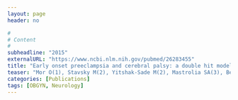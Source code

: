 ```yaml
---
layout: page
header: no

#
# Content
#
subheadline: "2015"
externalURL: "https://www.ncbi.nlm.nih.gov/pubmed/26283455"
title: "Early onset preeclampsia and cerebral palsy: a double hit model?"
teaser: "Mor O(1), Stavsky M(2), Yitshak-Sade M(2), Mastrolia SA(3), Beer-Weisel R(1), Rafaeli-Yehudai T(1), Besser L(1), Hamou B(1), Mazor M(1), Erez O(4)."
categories: [Publications]
tags: [OBGYN, Neurology]
---
```

